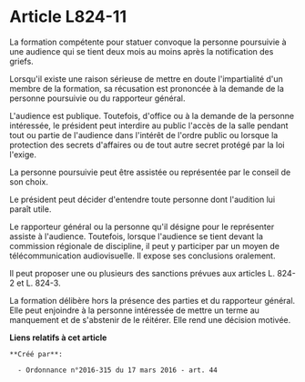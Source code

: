 # Article L824-11

La formation compétente pour statuer convoque la personne poursuivie à une audience qui se tient deux mois au moins après la
notification des griefs. 

Lorsqu'il existe une raison sérieuse de mettre en doute l'impartialité d'un membre de la formation, sa récusation est
prononcée à la demande de la personne poursuivie ou du rapporteur général. 

L'audience est publique. Toutefois, d'office ou à la demande de la personne intéressée, le président peut interdire au public
l'accès de la salle pendant tout ou partie de l'audience dans l'intérêt de l'ordre public ou lorsque la protection des
secrets d'affaires ou de tout autre secret protégé par la loi l'exige. 

La personne poursuivie peut être assistée ou représentée par le conseil de son choix. 

Le président peut décider d'entendre toute personne dont l'audition lui paraît utile. 

Le rapporteur général ou la personne qu'il désigne pour le représenter assiste à l'audience. Toutefois, lorsque l'audience se
tient devant la commission régionale de discipline, il peut y participer par un moyen de télécommunication audiovisuelle. Il
expose ses conclusions oralement. 

Il peut proposer une ou plusieurs des sanctions prévues aux articles L. 824-2 et L. 824-3. 

La formation délibère hors la présence des parties et du rapporteur général. Elle peut enjoindre à la personne intéressée de
mettre un terme au manquement et de s'abstenir de le réitérer. Elle rend une décision motivée.

**Liens relatifs à cet article**

	**Créé par**:

	  - Ordonnance n°2016-315 du 17 mars 2016 - art. 44
